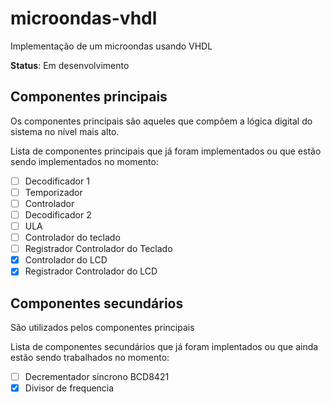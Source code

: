 # microondas-vhdl
Implementação de um microondas usando VHDL

**Status**: Em desenvolvimento

## Componentes principais

Os componentes principais são aqueles que compõem a lógica digital do sistema no nível mais alto.

Lista de componentes principais que já foram implementados ou que estão sendo implementados no momento:

- [ ] Decodificador 1
- [ ] Temporizador
- [ ] Controlador
- [ ] Decodificador 2
- [ ] ULA
- [ ] Controlador do teclado
- [ ] Registrador Controlador do Teclado
- [x] Controlador do LCD
- [x] Registrador Controlador do LCD

## Componentes secundários

São utilizados pelos componentes principais

Lista de componentes secundários que já foram implentados ou que ainda estão sendo trabalhados no momento:

- [ ] Decrementador síncrono BCD8421
- [x] Divisor de frequencia
